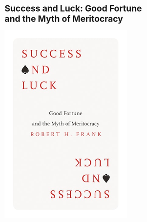 # Success and Luck: Good Fortune and the Myth of Meritocracy


![Sample Image](./assets/cover.jpg)

